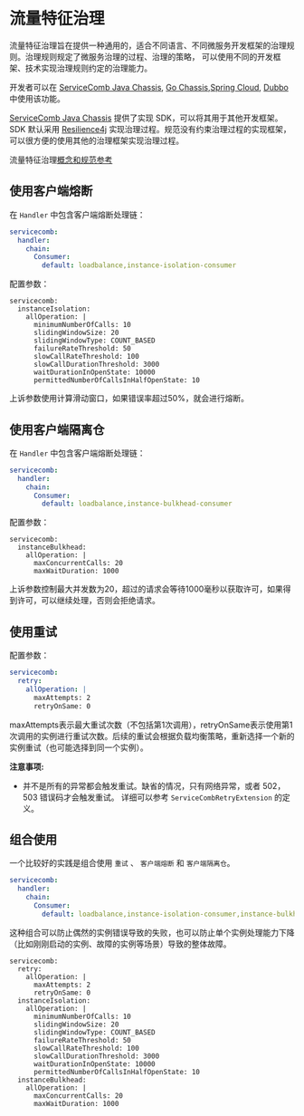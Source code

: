 # 流量特征治理

流量特征治理旨在提供一种通用的，适合不同语言、不同微服务开发框架的治理规则。治理规则规定了微服务治理的过程、治理的策略，
可以使用不同的开发框架、技术实现治理规则约定的治理能力。

开发者可以在 [ServiceComb Java Chassis][java-chassis], [Go Chassis][go-chassis],[Spring Cloud][spring-cloud],
[Dubbo][dubbo] 中使用该功能。

[ServiceComb Java Chassis][java-chassis] 提供了实现 SDK，可以将其用于其他开发框架。SDK 默认采用 [Resilience4j][resilience4j]
实现治理过程。规范没有约束治理过程的实现框架，可以很方便的使用其他的治理框架实现治理过程。 

流量特征治理[概念和规范参考](https://github.com/huaweicloud/spring-cloud-huawei/wiki/using-governance)

[java-chassis]: https://github.com/apache/servicecomb-java-chassis
[go-chassis]: https://github.com/go-chassis/go-chassis
[spring-cloud]: https://github.com/huaweicloud/spring-cloud-huawei
[dubbo]: https://github.com/huaweicloud/dubbo-servicecomb
[resilience4j]: https://github.com/resilience4j

## 使用客户端熔断

在 `Handler` 中包含客户端熔断处理链：

```yaml
servicecomb:
  handler:
    chain:
      Consumer:
        default: loadbalance,instance-isolation-consumer
```

配置参数：

```
servicecomb:
  instanceIsolation:
    allOperation: |
      minimumNumberOfCalls: 10
      slidingWindowSize: 20
      slidingWindowType: COUNT_BASED
      failureRateThreshold: 50
      slowCallRateThreshold: 100
      slowCallDurationThreshold: 3000
      waitDurationInOpenState: 10000 
      permittedNumberOfCallsInHalfOpenState: 10
```

上诉参数使用计算滑动窗口，如果错误率超过50%，就会进行熔断。

## 使用客户端隔离仓

在 `Handler` 中包含客户端熔断处理链：

```yaml
servicecomb:
  handler:
    chain:
      Consumer:
        default: loadbalance,instance-bulkhead-consumer
```

配置参数：

```
servicecomb:
  instanceBulkhead:
    allOperation: |
      maxConcurrentCalls: 20
      maxWaitDuration: 1000
```

上诉参数控制最大并发数为20，超过的请求会等待1000毫秒以获取许可，如果得到许可，可以继续处理，否则会拒绝请求。

## 使用重试

配置参数：

```yaml
servicecomb:
  retry:
    allOperation: |
      maxAttempts: 2
      retryOnSame: 0
```

maxAttempts表示最大重试次数（不包括第1次调用），retryOnSame表示使用第1次调用的实例进行重试次数。后续的重试会根据负载均衡策略，重新选择一个新的实例重试（也可能选择到同一个实例）。 

**注意事项:**

* 并不是所有的异常都会触发重试。缺省的情况，只有网络异常，或者 502，503 错误码才会触发重试。 详细可以参考 `ServiceCombRetryExtension` 的定义。

## 组合使用

一个比较好的实践是组合使用 `重试` 、 `客户端熔断` 和 `客户端隔离仓`。

```yaml
servicecomb:
  handler:
    chain:
      Consumer:
        default: loadbalance,instance-isolation-consumer,instance-bulkhead-consumer
```

这种组合可以防止偶然的实例错误导致的失败，也可以防止单个实例处理能力下降（比如刚刚启动的实例、故障的实例等场景）导致的整体故障。

```
servicecomb:
  retry:
    allOperation: |
      maxAttempts: 2
      retryOnSame: 0
  instanceIsolation:
    allOperation: |
      minimumNumberOfCalls: 10
      slidingWindowSize: 20
      slidingWindowType: COUNT_BASED
      failureRateThreshold: 50
      slowCallRateThreshold: 100
      slowCallDurationThreshold: 3000
      waitDurationInOpenState: 10000 
      permittedNumberOfCallsInHalfOpenState: 10
  instanceBulkhead:
    allOperation: |
      maxConcurrentCalls: 20
      maxWaitDuration: 1000
```
